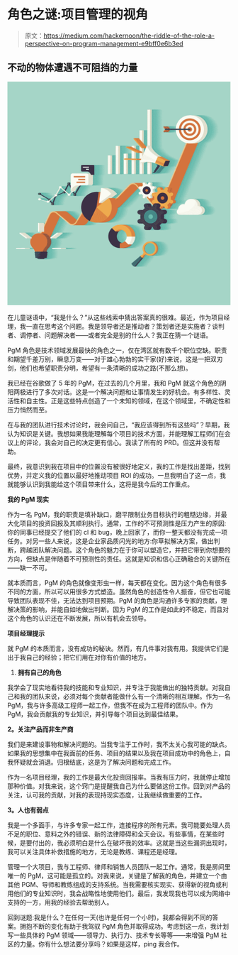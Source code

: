 # 角色之谜:项目管理的视角

> 原文：<https://medium.com/hackernoon/the-riddle-of-the-role-a-perspective-on-program-management-e9bff0e6b3ed>

## **不动的物体遭遇不可阻挡的力量**

![](img/7d5b7cd9f1262a02035a185a487f1318.png)

在儿童谜语中，“我是什么？”从这些线索中猜出答案真的很难。最近，作为项目经理，我一直在思考这个问题。我是领导者还是推动者？策划者还是实施者？谈判者、调停者、问题解决者——或者完全是别的什么人？我正在猜一个谜语。

PgM 角色是技术领域发展最快的角色之一，仅在湾区就有数千个职位空缺。职责和期望千差万别，瞬息万变——对于雄心勃勃的实干家(好)来说，这是一把双刃剑，他们也希望职责分明，希望有一条清晰的成功之路(不那么想)。

我已经在谷歌做了 5 年的 PgM，在过去的几个月里，我和 PgM 就这个角色的阴阳两极进行了多次对话。这是一个解决问题和让事情发生的好机会。有多样性、灵活性和自主性。正是这些特点创造了一个未知的领域，在这个领域里，不确定性和压力悄然而至。

在与我的团队进行技术讨论时，我会问自己，“我应该得到所有这些吗”？早期，我认为知识是关键。我想如果我能理解每个项目的技术方面，并能理解工程师们在会议上的评论，我会对自己的决定更有信心。我读了所有的 PRD。但这并没有帮助。

最终，我意识到我在项目中的位置没有被很好地定义，我的工作是找出差距，找到优势，并定义我的位置以最好地推动项目 ROI 的成功。一旦我明白了这一点，我就能够认识到我能给这个项目带来什么，这将是我今后的工作重点。

**我的 PgM 现实**

作为一名 PgM，我的职责是填补缺口，磨平限制业务目标执行的粗糙边缘，并最大化项目的投资回报及其顺利执行。通常，工作的不可预测性是压力产生的原因:你的同事已经提交了他们的 cl 和 bug，晚上回家了，而你一整天都没有完成一项任务。对另一些人来说，这是企业家品质闪光的地方:你草拟解决方案，做出判断，跨越团队解决问题。这个角色的魅力在于你可以塑造它，并把它带到你想要的方向，但缺点是伴随着不可预测性的责任。这就是知识和信心正确融合的关键所在——缺一不可。

就本质而言，PgM 的角色就像变形虫一样，每天都在变化。因为这个角色有很多不同的方面，所以可以用很多方式塑造。虽然角色的创造性令人振奋，但它也可能导致团队表现不佳，无法达到项目预期。PgM 的角色是沟通许多专家的贡献，理解决策的影响，并能自如地做出判断。因为 PgM 的工作是如此的不稳定，而且对这个角色的认识还在不断发展，所以有机会去领导。

**项目经理提示**

就 PgM 的本质而言，没有成功的秘诀。然而，有几件事对我有用。我提供它们是出于我自己的经验；把它们用在对你有价值的地方。

1.  **拥有自己的角色**

我学会了现实地看待我的技能和专业知识，并专注于我能做出的独特贡献。对我自己和我的团队来说，必须对每个贡献者能做什么有一个清晰的相互理解。作为一名 PgM，我与许多高级工程师一起工作，但我不在成为工程师的团队中。作为 PgM，我会贡献我的专业知识，并引导每个项目达到最佳结果。

**2。关注产品而非生产商**

我们是来建设事物和解决问题的。当我专注于工作时，我不太关心我可能的缺点。如果我的思想集中在我面前的任务、项目的结果以及我在项目成功中的角色上，自我怀疑就会消退。归根结底，这是为了解决问题和完成工作。

作为一名项目经理，我的工作是最大化投资回报率。当我有压力时，我就停止增加那种价值。对我来说，这个窍门是提醒我自己为什么要做这份工作。回到对产品的关注，认可我的贡献，对我的表现持现实态度，让我继续做重要的工作。

**3。人也有弱点**

我是一个多面手，与许多专家一起工作，连接程序的所有元素。我可能要处理人员不足的职位、意料之外的错误、新的法律障碍和全天会议。有些事情，在某些时候，是要付出的，我必须明白是什么在破坏我的效率。这就是当这些漏洞出现时，我可以关注具体补救措施的地方，无论是教练、课程还是经理。

管理一个大项目，我与工程师、律师和销售人员团队一起工作。通常，我是房间里唯一的 PgM，这可能是孤立的。对我来说，关键是了解我的角色，并建立一个由其他 PGM、导师和教练组成的支持系统。当我需要核实现实、获得新的视角或利用他们的专业知识时，我会战略性地使用他们。最后，我发现我也可以成为网络中支持的一方，用我的经验去帮助别人。

回到谜题:我是什么？在任何一天(也许是任何一个小时)，我都会得到不同的答案。拥抱不断的变化有助于我驾驭 PgM 角色并取得成功。考虑到这一点，我计划写一些具体的 PgM 领域——领导力、执行力、技术专长等等——来增强 PgM 社区的力量。你有什么想法要分享吗？如果是这样，ping 我合作。